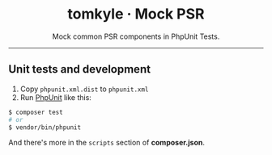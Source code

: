 <h1 align="center">tomkyle · Mock PSR</h1>

<p align="center">Mock common PSR components in PhpUnit Tests.</p>

---





## Unit tests and development

1. Copy `phpunit.xml.dist` to `phpunit.xml` 
2. Run [PhpUnit](https://phpunit.de/) like this:

```bash
$ composer test
# or
$ vendor/bin/phpunit
```

And there's more in the `scripts` section of **composer.json**.

